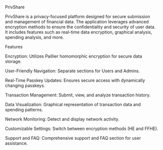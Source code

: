 PrivShare

PrivShare is a privacy-focused platform designed for secure submission and management of financial data. The application leverages advanced encryption methods to ensure the confidentiality and security of user data. It includes features such as real-time data encryption, graphical analysis, spending analysis, and more.

Features

Encryption: Utilizes Paillier homomorphic encryption for secure data storage.

User-Friendly Navigation: Separate sections for Users and Admins.

Real-Time Passkey Updates: Ensures secure access with dynamically changing passkeys.

Transaction Management: Submit, view, and analyze transaction history.

Data Visualization: Graphical representation of transaction data and spending patterns.

Network Monitoring: Detect and display network activity.

Customizable Settings: Switch between encryption methods (HE and FFHE).

Support and FAQ: Comprehensive support and FAQ section for user assistance.
